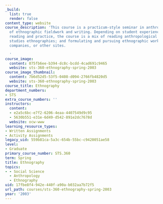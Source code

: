 ```yaml
---
_build:
  list: true
  render: false
content_type: website
course_description: 'This course is a practicum-style seminar in anthropological methods
  of ethnographic fieldwork and writing. Depending on student experience in ethnographic
  reading and practice, the course is a mix of reading anthropological and science
  studies ethnographies; and formulating and pursuing ethnographic work in local labs,
  companies, or other sites.

  '
course_image:
  content: 075fb6ee-b394-dc8c-bcdd-4cad691c9465
  website: sts-360-ethnography-spring-2003
course_image_thumbnail:
  content: 7b6d52d5-53f5-0408-d094-2766fb4820d5
  website: sts-360-ethnography-spring-2003
course_title: Ethnography
department_numbers:
- STS
extra_course_numbers: ''
instructors:
  content:
  - e2a5c6bc-e7f2-6206-4eaa-4407549d9c95
  - 5630b551-e31e-6d49-d542-891e2dc7678d
  website: ocw-www
learning_resource_types:
- Written Assignments
- Activity Assignments
legacy_uid: 559b81ca-5a3c-654b-55bc-c9420051ae58
level:
- Graduate
primary_course_number: STS.360
term: Spring
title: Ethnography
topics:
- - Social Science
  - Anthropology
  - Ethnography
uid: 17fbe8f4-942e-440f-a90a-b032aa7b72f5
url_path: courses/sts-360-ethnography-spring-2003
year: '2003'
---
```

